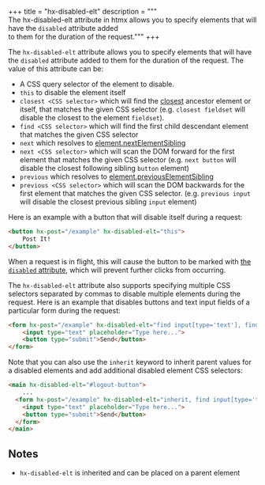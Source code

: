 +++
title = "hx-disabled-elt"
description = """\
  The hx-disabled-elt attribute in htmx allows you to specify elements that will have the `disabled` attribute added \
  to them for the duration of the request."""
+++

The `hx-disabled-elt` attribute allows you to specify elements that will have the `disabled` attribute
added to them for the duration of the request. The value of this attribute can be:

* A CSS query selector of the element to disable.
* `this` to disable the element itself
* `closest <CSS selector>` which will find the [closest](https://developer.mozilla.org/docs/Web/API/Element/closest)
  ancestor element or itself, that matches the given CSS selector
  (e.g. `closest fieldset` will disable the closest to the element `fieldset`).
* `find <CSS selector>` which will find the first child descendant element that matches the given CSS selector
* `next` which resolves to [element.nextElementSibling](https://developer.mozilla.org/docs/Web/API/Element/nextElementSibling)
* `next <CSS selector>` which will scan the DOM forward for the first element that matches the given CSS selector
  (e.g. `next button` will disable the closest following sibling `button` element)
* `previous` which resolves to [element.previousElementSibling](https://developer.mozilla.org/docs/Web/API/Element/previousElementSibling)
* `previous <CSS selector>` which will scan the DOM backwards for the first element that matches the given CSS selector.
  (e.g. `previous input` will disable the closest previous sibling `input` element)

Here is an example with a button that will disable itself during a request:

```html
<button hx-post="/example" hx-disabled-elt="this">
    Post It!
</button>
```

When a request is in flight, this will cause the button to be marked with [the `disabled` attribute](https://developer.mozilla.org/en-US/docs/Web/HTML/Attributes/disabled), 
which will prevent further clicks from occurring.  

The `hx-disabled-elt` attribute also supports specifying multiple CSS selectors separated by commas to disable multiple
 elements during the request. Here is an example that disables buttons and text input fields of a particular form during the request:

```html
<form hx-post="/example" hx-disabled-elt="find input[type='text'], find button">
    <input type="text" placeholder="Type here...">
    <button type="submit">Send</button>
</form>
```

Note that you can also use the `inherit` keyword to inherit parent values for a disabled elements and add additional 
disabled element CSS selectors:

```html
<main hx-disabled-elt="#logout-button">
    ...
  <form hx-post="/example" hx-disabled-elt="inherit, find input[type='text'], find button">
    <input type="text" placeholder="Type here...">
    <button type="submit">Send</button>
  </form>
</main>
```

## Notes

* `hx-disabled-elt` is inherited and can be placed on a parent element

[hx-trigger]: https://htmx.org/attributes/hx-trigger/
